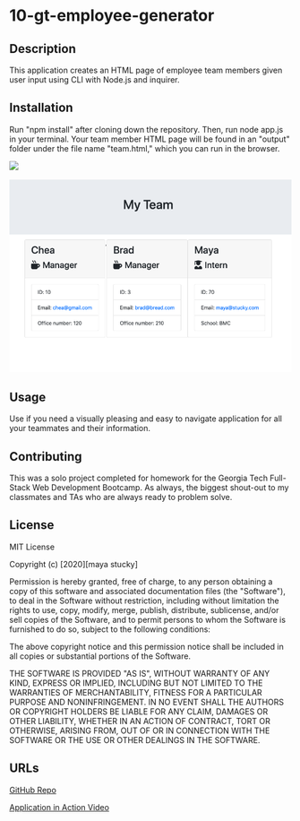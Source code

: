 # 10-gt-employee-generator

## Description

This application creates an HTML page of employee team members given user input using CLI with Node.js and inquirer.

## Installation

Run "npm install" after cloning down the repository. Then, run node app.js in your terminal. Your team member HTML page will be found in an "output" folder under the file name "team.html," which you can run in the browser.

![](gif.gif)

![Sample Application](sampleapp.png)

## Usage

Use if you need a visually pleasing and easy to navigate application for all your teammates and their information.

## Contributing

This was a solo project completed for homework for the Georgia Tech Full-Stack Web Development Bootcamp. As always, the biggest shout-out to
my classmates and TAs who are always ready to problem solve.

## License

MIT License

Copyright (c) [2020][maya stucky]

Permission is hereby granted, free of charge, to any person obtaining a copy of this software and associated documentation files (the "Software"), to deal in the Software without restriction, including without limitation the rights to use, copy, modify, merge, publish, distribute, sublicense, and/or sell copies of the Software, and to permit persons to whom the Software is furnished to do so, subject to the following conditions:

The above copyright notice and this permission notice shall be included in all copies or substantial portions of the Software.

THE SOFTWARE IS PROVIDED "AS IS", WITHOUT WARRANTY OF ANY KIND, EXPRESS OR IMPLIED, INCLUDING BUT NOT LIMITED TO THE WARRANTIES OF MERCHANTABILITY, FITNESS FOR A PARTICULAR PURPOSE AND NONINFRINGEMENT. IN NO EVENT SHALL THE AUTHORS OR COPYRIGHT HOLDERS BE LIABLE FOR ANY CLAIM, DAMAGES OR OTHER LIABILITY, WHETHER IN AN ACTION OF CONTRACT, TORT OR OTHERWISE, ARISING FROM, OUT OF OR IN CONNECTION WITH THE SOFTWARE OR THE USE OR OTHER DEALINGS IN THE SOFTWARE.

## URLs

[GitHub Repo](https://github.com/mayastucky/10-gt-employee-generator)

[Application in Action Video](https://drive.google.com/file/d/1hyAOInI_Js6CsRcf1f2SdRTyV8c4jrkb/view?usp=sharing)
